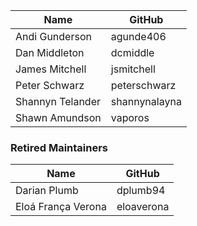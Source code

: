 | Name | GitHub |
| --- | --- |
| Andi Gunderson | agunde406 |
| Dan Middleton | dcmiddle |
| James Mitchell | jsmitchell |
| Peter Schwarz | peterschwarz |
| Shannyn Telander | shannynalayna |
| Shawn Amundson | vaporos |

### Retired Maintainers
| Name | GitHub |
| --- | --- |
| Darian Plumb | dplumb94 |
| Eloá França Verona | eloaverona |
